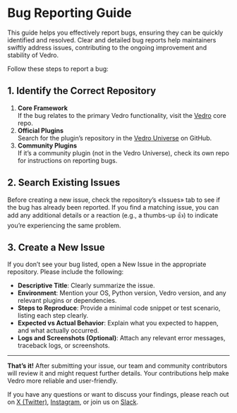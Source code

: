# Bug Reporting Guide

This guide helps you effectively report bugs, ensuring they can be quickly identified and resolved. Clear and detailed bug reports help maintainers swiftly address issues, contributing to the ongoing improvement and stability of Vedro.

Follow these steps to report a bug:

## 1. Identify the Correct Repository

1. **Core Framework**  
   If the bug relates to the primary Vedro functionality, visit the [Vedro](https://github.com/vedro-universe/vedro) core repo.
2. **Official Plugins**  
   Search for the plugin’s repository in the [Vedro Universe](https://github.com/orgs/vedro-universe/repositories) on GitHub.
3. **Community Plugins**  
   If it’s a community plugin (not in the Vedro Universe), check its own repo for instructions on reporting bugs.

## 2. Search Existing Issues

Before creating a new issue, check the repository’s «Issues» tab to see if the bug has already been reported. If you find a matching issue, you can add any additional details or a reaction (e.g., a thumbs-up 👍) to indicate you’re experiencing the same problem.

## 3. Create a New Issue

If you don’t see your bug listed, open a New Issue in the appropriate repository. Please include the following:
- **Descriptive Title**: Clearly summarize the issue.  
- **Environment**: Mention your OS, Python version, Vedro version, and any relevant plugins or dependencies.  
- **Steps to Reproduce**: Provide a minimal code snippet or test scenario, listing each step clearly.  
- **Expected vs Actual Behavior**: Explain what you expected to happen, and what actually occurred.  
- **Logs and Screenshots (Optional)**: Attach any relevant error messages, traceback logs, or screenshots.

---

**That’s it!** After submitting your issue, our team and community contributors will review it and might request further details. Your contributions help make Vedro more reliable and user-friendly.

If you have any questions or want to discuss your findings, please reach out on [X (Twitter)](https://x.com/vedro_universe), [Instagram](https://www.instagram.com/vedro_universe/), or join us on [Slack](https://slack.vedro.io).
